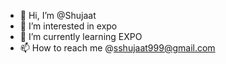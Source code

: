 - 👋 Hi, I’m @Shujaat
- 👀 I’m interested in expo
- 🌱 I’m currently learning EXPO
- 📫 How to reach me @sshujaat999@gmail.com

<!---

--->
